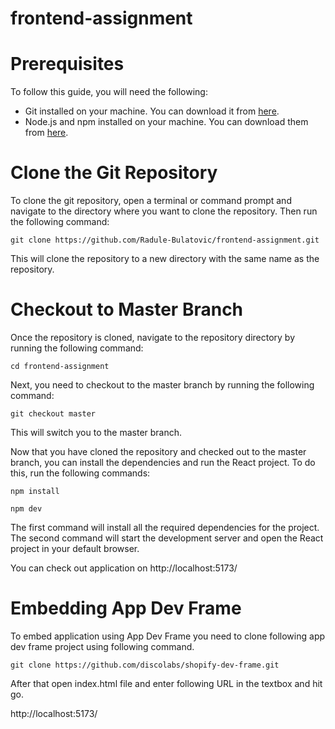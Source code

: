 # frontend-assignment

# Prerequisites
To follow this guide, you will need the following:

* Git installed on your machine. You can download it from [here](https://git-scm.com/downloads).
* Node.js and npm installed on your machine. You can download them from [here](https://nodejs.org/en/download/).

# Clone the Git Repository
To clone the git repository, open a terminal or command prompt and navigate to the directory where you want to clone the repository. Then run the following command:

`git clone https://github.com/Radule-Bulatovic/frontend-assignment.git`

This will clone the repository to a new directory with the same name as the repository.

# Checkout to Master Branch
Once the repository is cloned, navigate to the repository directory by running the following command:

`cd frontend-assignment`

Next, you need to checkout to the master branch by running the following command:

`git checkout master`

This will switch you to the master branch.

Now that you have cloned the repository and checked out to the master branch, you can install the dependencies and run the React project. To do this, run the following commands:

`npm install`

`npm dev`

The first command will install all the required dependencies for the project. The second command will start the development server and open the React project in your default browser.

You can check out application on http://localhost:5173/

# Embedding App Dev Frame

To embed application using App Dev Frame you need to clone following app dev frame project using following command.

`git clone https://github.com/discolabs/shopify-dev-frame.git`

After that open index.html file and enter following URL in the textbox and hit go.

http://localhost:5173/
